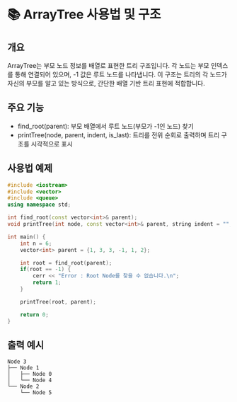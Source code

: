 # 📚 ArrayTree 사용법 및 구조

## 개요
ArrayTree는 부모 노드 정보를 배열로 표현한 트리 구조입니다.
각 노드는 부모 인덱스를 통해 연결되어 있으며,
-1 값은 루트 노드를 나타냅니다.
이 구조는 트리의 각 노드가 자신의 부모를 알고 있는 방식으로,
간단한 배열 기반 트리 표현에 적합합니다.

## 주요 기능
- find_root(parent): 부모 배열에서 루트 노드(부모가 -1인 노드) 찾기
- printTree(node, parent, indent, is_last): 트리를 전위 순회로 출력하며
  트리 구조를 시각적으로 표시

## 사용법 예제
```cpp
#include <iostream>
#include <vector>
#include <queue>
using namespace std;

int find_root(const vector<int>& parent);
void printTree(int node, const vector<int>& parent, string indent = "", bool is_last = true);

int main() {
    int n = 6;
    vector<int> parent = {1, 3, 3, -1, 1, 2};

    int root = find_root(parent);
    if(root == -1) {
        cerr << "Error : Root Node를 찾을 수 없습니다.\n";
        return 1;
    }

    printTree(root, parent);

    return 0;
}
```

## 출력 예시
```
Node 3
├── Node 1
│   ├── Node 0
│   └── Node 4
└── Node 2
    └── Node 5
```
